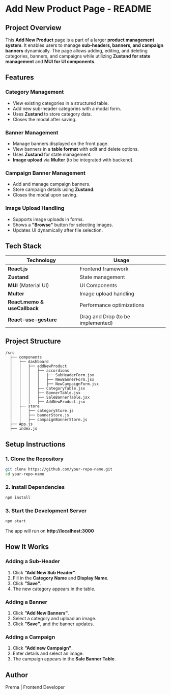 # Add New Product Page - README

## Project Overview

This **Add New Product** page is a part of a larger **product management system**. It enables users to manage **sub-headers, banners, and campaign banners** dynamically. The page allows adding, editing, and deleting categories, banners, and campaigns while utilizing **Zustand for state management** and **MUI for UI components**.

## Features

### Category Management
- View existing categories in a structured table.
- Add new sub-header categories with a modal form.
- Uses **Zustand** to store category data.
- Closes the modal after saving.

### Banner Management
- Manage banners displayed on the front page.
- View banners in a **table format** with edit and delete options.
- Uses **Zustand** for state management.
- **Image upload** via **Multer** (to be integrated with backend).

### Campaign Banner Management
- Add and manage campaign banners.
- Store campaign details using **Zustand**.
- Closes the modal upon saving.

### Image Upload Handling
- Supports image uploads in forms.
- Shows a **"Browse"** button for selecting images.
- Updates UI dynamically after file selection.

## Tech Stack

| Technology   | Usage  |
|-------------|--------|
| **React.js** | Frontend framework |
| **Zustand** | State management |
| **MUI** (Material UI) | UI Components |
| **Multer** | Image upload handling |
| **React.memo & useCallback** | Performance optimizations |
| **React-use-gesture** | Drag and Drop (to be implemented) |

## Project Structure

```
/src
  ├── components
  │   ├── dashboard
  │   │   ├── addNewProduct
  │   │   │   ├── accordions
  │   │   │   │   ├── SubHeaderForm.jsx
  │   │   │   │   ├── NewBannerForm.jsx
  │   │   │   │   ├── NewCampaignForm.jsx
  │   │   │   ├── CategoryTable.jsx
  │   │   │   ├── BannerTable.jsx
  │   │   │   ├── SaleBannerTable.jsx
  │   │   │   ├── AddNewProduct.jsx
  │   ├── store
  │   │   ├── categoryStore.js
  │   │   ├── bannerStore.js
  │   │   ├── campaignBannerStore.js
  ├── App.js
  ├── index.js
```

## Setup Instructions

### 1. Clone the Repository
```bash
git clone https://github.com/your-repo-name.git
cd your-repo-name
```

### 2. Install Dependencies
```bash
npm install
```

### 3. Start the Development Server
```bash
npm start
```
The app will run on **http://localhost:3000**

## How It Works

### Adding a Sub-Header
1. Click **"Add New Sub Header"**.
2. Fill in the **Category Name** and **Display Name**.
3. Click **"Save"**.
4. The new category appears in the table.

### Adding a Banner
1. Click **"Add New Banners"**.
2. Select a category and upload an image.
3. Click **"Save"**, and the banner updates.

### Adding a Campaign
1. Click **"Add new Campaign"**.
2. Enter details and select an image.
3. The campaign appears in the **Sale Banner Table**.

## Author
Prerna | Frontend Developer  
